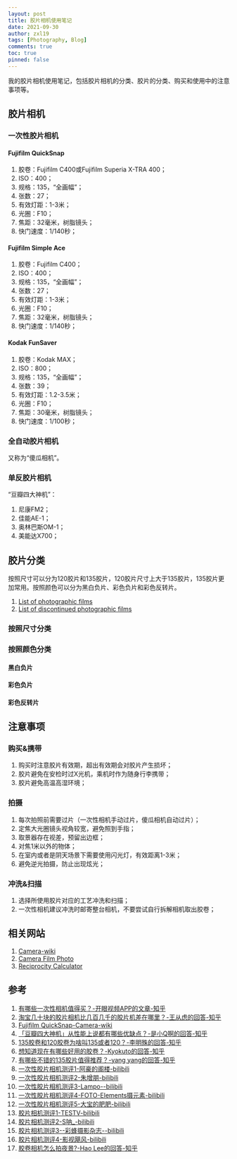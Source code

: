 ```yaml
---
layout: post
title: 胶片相机使用笔记
date: 2021-09-30
author: zxl19
tags: [Photography, Blog]
comments: true
toc: true
pinned: false
---
```


我的胶片相机使用笔记，包括胶片相机的分类、胶片的分类、购买和使用中的注意事项等。

<!-- more -->

## 胶片相机

### 一次性胶片相机

#### Fujifilm QuickSnap

1. 胶卷：Fujifilm C400或Fujifilm Superia X-TRA 400；
2. ISO：400；
3. 规格：135，“全画幅”；
4. 张数：27；
5. 有效灯距：1-3米；
6. 光圈：F10；
7. 焦距：32毫米，树脂镜头；
8. 快门速度：1/140秒；

#### Fujifilm Simple Ace

1. 胶卷：Fujifilm C400；
2. ISO：400；
3. 规格：135，“全画幅”；
4. 张数：27；
5. 有效灯距：1-3米；
6. 光圈：F10；
7. 焦距：32毫米，树脂镜头；
8. 快门速度：1/140秒；

#### Kodak FunSaver

1. 胶卷：Kodak MAX；
2. ISO：800；
3. 规格：135，“全画幅”；
4. 张数：39；
5. 有效灯距：1.2-3.5米；
6. 光圈：F10；
7. 焦距：30毫米，树脂镜头；
8. 快门速度：1/100秒；

### 全自动胶片相机

又称为“傻瓜相机”。

### 单反胶片相机

“豆瓣四大神机”：

1. 尼康FM2；
2. 佳能AE-1；
3. 奥林巴斯OM-1；
4. 美能达X700；

## 胶片分类

按照尺寸可以分为120胶片和135胶片，120胶片尺寸上大于135胶片，135胶片更加常用。按照颜色可以分为黑白负片、彩色负片和彩色反转片。

1. [List of photographic films](https://en.wikipedia.org/wiki/List_of_photographic_films)
2. [List of discontinued photographic films](https://en.wikipedia.org/wiki/List_of_discontinued_photographic_films)

### 按照尺寸分类

### 按照颜色分类

#### 黑白负片

#### 彩色负片

#### 彩色反转片

## 注意事项

### 购买&携带

1. 购买时注意胶片有效期，超出有效期会对胶片产生损坏；
2. 胶片避免在安检时过X光机，乘机时作为随身行李携带；
3. 胶片避免高温高湿环境；

### 拍摄

1. 每次拍照前需要过片（一次性相机手动过片，傻瓜相机自动过片）；
2. 定焦大光圈镜头视角较宽，避免照到手指；
3. 取景器存在视差，预留出边框；
4. 对焦1米以外的物体；
5. 在室内或者是阴天场景下需要使用闪光灯，有效距离1-3米；
6. 避免逆光拍摄，防止出现炫光；

### 冲洗&扫描

1. 选择所使用胶片对应的工艺冲洗和扫描；
2. 一次性相机建议冲洗时邮寄整台相机，不要尝试自行拆解相机取出胶卷；

## 相关网站

1. [Camera-wiki](http://camera-wiki.org)
2. [Camera Film Photo](https://camerafilmphoto.com)
3. [Reciprocity Calculator](https://reciprocity.netlify.app)

## 参考

1. [有哪些一次性相机值得买？-开眼视频APP的文章-知乎](https://zhuanlan.zhihu.com/p/95774592)
2. [淘宝几十块的胶片相机比几百几千的胶片机差在哪里？-王从虑的回答-知乎](https://www.zhihu.com/question/370198430/answer/1007999952)
3. [Fujifilm QuickSnap-Camera-wiki](http://camera-wiki.org/wiki/Fujifilm_QuickSnap)
4. [「豆瓣四大神机」从性能上说都有哪些优缺点？-是小Q啊的回答-知乎](https://www.zhihu.com/question/22895635/answer/23025818)
5. [135胶卷和120胶卷为啥叫135或者120？-李明殊的回答-知乎](https://www.zhihu.com/question/449850986/answer/1956764378)
6. [想知道现在有哪些好用的胶卷？-Kyokuto的回答-知乎](https://www.zhihu.com/question/337425773/answer/767710936)
7. [有哪些不错的135胶片值得推荐？-yang yang的回答-知乎](https://www.zhihu.com/question/67153109/answer/249925819)
8. [一次性胶片相机测评1-阿豪的阁楼-bilibili](https://www.bilibili.com/video/BV1XJ411x71L/)
9. [一次性胶片相机测评2-朱增朋-bilibili](https://www.bilibili.com/video/BV1ss411H765/)
10. [一次性胶片相机测评3-Lampo--bilibili](https://www.bilibili.com/video/BV1oW411v77K/)
11. [一次性胶片相机测评4-FOTO-Elements摄元素-bilibili](https://www.bilibili.com/video/BV1j7411o7wQ/)
12. [一次性胶片相机测评5-大宝的肥肥-bilibili](https://www.bilibili.com/video/BV13b411c7XZ/)
13. [胶片相机测评1-TESTV-bilibili](https://www.bilibili.com/video/BV1NJ411a7ug/)
14. [胶片相机测评2-S呐_-bilibili](https://www.bilibili.com/video/BV1hq4y1P736/)
15. [胶片相机测评3--彩蜂摄影杂志--bilibili](https://www.bilibili.com/video/BV1b4411Y7tC/)
16. [胶片相机测评4-影视飓风-bilibili](https://www.bilibili.com/video/BV1LFQDYqEKn/)
17. [胶卷相机怎么拍夜景?-Hao Lee的回答-知乎](https://www.zhihu.com/question/529594159/answer/38098318678)

